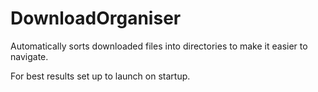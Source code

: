 # DownloadOrganiser
Automatically sorts downloaded files into directories to make it easier to navigate.

For best results set up to launch on startup.
